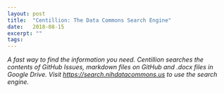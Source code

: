 ```yaml
---
layout: post
title:  "Centillion: The Data Commons Search Engine"
date:   2018-08-15
excerpt: ""
tags:   
---
```


_A fast way to find the information you need. Centillion searches the contents of GitHub Issues, markdown files on GitHub and .docx files in Google Drive. Visit <https://search.nihdatacommons.us> to use the search engine._
